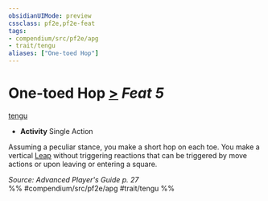 ```yaml
---
obsidianUIMode: preview
cssclass: pf2e,pf2e-feat
tags:
- compendium/src/pf2e/apg
- trait/tengu
aliases: ["One-toed Hop"]
---
```

# One-toed Hop  [>](rules/core-rulebook/chapter-9-playing-the-game.md#Actions "Single Action") *Feat 5*  
[tengu](rules/traits/tengu-b1.md "Tengu Ancestry & Heritage Trait")  

- **Activity** Single Action

Assuming a peculiar stance, you make a short hop on each toe. You make a vertical [Leap](rules/actions/leap.md) without triggering reactions that can be triggered by move actions or upon leaving or entering a square.

*Source: Advanced Player's Guide p. 27*  
%% #compendium/src/pf2e/apg #trait/tengu %%